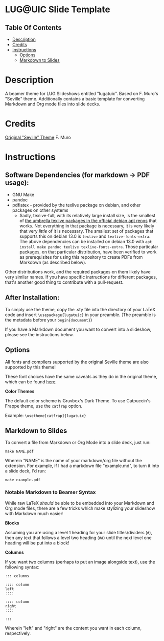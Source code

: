 # LUG@UIC Slide Template

## Table Of Contents
- [Description](#description)
- [Credits](#credits)
- [Instructions](#instructions)
  - [Options](#options)
  - [Markdown to Slides](#markdown-to-slides)

# Description

A beamer theme for LUG Slideshows entitled "lugatuic". Based on F. Muro's "Seville" theme. Additionally contains a basic template for converting Markdown and Org mode files into slide decks.

# Credits

[Original "Seville" Theme](https://github.com/FMuro/seville)
F. Muro

# Instructions

## Software Dependencies (for markdown -> PDF usage):
- GNU Make
- pandoc
- pdflatex - provided by the texlive package on debian, and other packages on other systems
  - Sadly, texlive-full, with its relatively large install size, is the smallest of [the umbrella texlive packages in the official debian apt repos](https://wiki.debian.org/Latex) that works. Not everything in that package is necessary, it is very likely that very *little* of it is necessary. The smallest set of packages that supports this on debian 13.0 is `texlive` and `texlive-fonts-extra`.
The above dependencies can be installed on debian 13.0 with `apt install make pandoc texlive texlive-fonts-extra`. Those particular packages, on that particular distribution, have been verified to work as prerequisites for using this repository to create PDFs from Markdown (as described below).

Other distributions work, and the required packages on them likely have very similar names. If you have specific instructions for different packages, that's another good thing to contribute with a pull-request.

## After Installation:

To simply use the theme, copy the .sty file into the directory of your LaTeX code and insert `\usepackage{lugatuic}` in your preamble. (The preamble is the metadata before your `begin{document}`)

If you have a Markdown document you want to convert into a slideshow, please see the instructions below.

## Options

All fonts and compilers supported by the original Seville theme are also supported by this theme!

These font choices have the same caveats as they do in the original theme, which can be found [here](https://github.com/FMuro/seville?tab=readme-ov-file#options).

**Color Themes**

The default color scheme is Gruvbox's Dark Theme.
To use Catpuccin's Frappe theme, use the `catfrap` option.

Example:
`\usetheme[catfrap]{lugatuic}`

## Markdown to Slides

To convert a file from Markdown or Org Mode into a slide deck, just run:

`make NAME.pdf`

Wherein "NAME" is the name of your markdown/org file without the extension. For example, if I had a markdown file "example.md", to turn it into a slide deck, I'd run:

`make example.pdf`

### Notable Markdown to Beamer Syntax

While raw LaTeX *should* be able to be embedded into your Markdown and Org mode files, there are a few tricks which make stylizing your slideshow with Markdown much easier!

**Blocks**

Assuming you are using a level 1 heading for your slide titles/dividers (`#`), then any text that follows a level two heading (`##`) until the next level one heading will be put into a block!

**Columns**

If you want two columns (perhaps to put an image alongside text), use the following syntax:

```
::: columns

:::: column
left
::::

:::: column
right
::::

:::
```

Wherein "left" and "right" are the content you want in each column, respectively.
